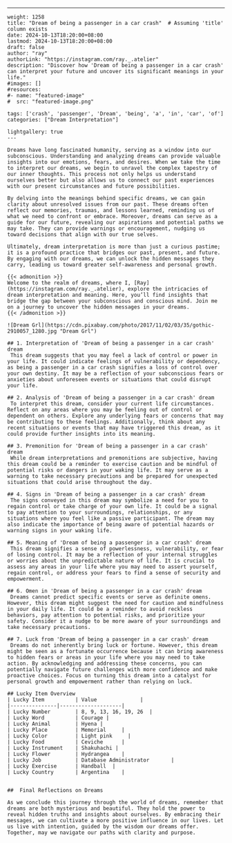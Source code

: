 ---
    weight: 1258
    title: "Dream of being a passenger in a car crash"  # Assuming 'title' column exists
    date: 2024-10-13T18:20:00+08:00
    lastmod: 2024-10-13T18:20:00+08:00
    draft: false
    author: "ray"
    authorLink: "https://instagram.com/ray._.atelier"
    description: "Discover how 'Dream of being a passenger in a car crash' can interpret your future and uncover its significant meanings in your life."
    #images: []
    #resources:
    #- name: "featured-image"
    #  src: "featured-image.png"
    
    tags: ['crash', 'passenger', 'Dream', 'being', 'a', 'in', 'car', 'of']
    categories: ["Dream Interpretation"]
    
    lightgallery: true
    ---
    
    Dreams have long fascinated humanity, serving as a window into our subconscious. Understanding and analyzing dreams can provide valuable insights into our emotions, fears, and desires. When we take the time to interpret our dreams, we begin to unravel the complex tapestry of our inner thoughts. This process not only helps us understand ourselves better but also allows us to connect our past experiences with our present circumstances and future possibilities.
    
    By delving into the meanings behind specific dreams, we can gain clarity about unresolved issues from our past. These dreams often reflect our memories, traumas, and lessons learned, reminding us of what we need to confront or embrace. Moreover, dreams can serve as a guide for our future, revealing our aspirations and potential paths we may take. They can provide warnings or encouragement, nudging us toward decisions that align with our true selves.
    
    Ultimately, dream interpretation is more than just a curious pastime; it is a profound practice that bridges our past, present, and future. By engaging with our dreams, we can unlock the hidden messages they carry, leading us toward greater self-awareness and personal growth.
    
    {{< admonition >}}
    Welcome to the realm of dreams, where I, [Ray](https://instagram.com/ray._.atelier), explore the intricacies of dream interpretation and meaning. Here, you’ll find insights that bridge the gap between your subconscious and conscious mind. Join me on a journey to uncover the hidden messages in your dreams.
    {{< /admonition >}}
    
    ![Dream Grl](https://cdn.pixabay.com/photo/2017/11/02/03/35/gothic-2910057_1280.jpg "Dream Grl")
    
    ## 1. Interpretation of 'Dream of being a passenger in a car crash' dream
     This dream suggests that you may feel a lack of control or power in your life. It could indicate feelings of vulnerability or dependency, as being a passenger in a car crash signifies a loss of control over your own destiny. It may be a reflection of your subconscious fears or anxieties about unforeseen events or situations that could disrupt your life.
    
    ## 2. Analysis of 'Dream of being a passenger in a car crash' dream
     To interpret this dream, consider your current life circumstances. Reflect on any areas where you may be feeling out of control or dependent on others. Explore any underlying fears or concerns that may be contributing to these feelings. Additionally, think about any recent situations or events that may have triggered this dream, as it could provide further insights into its meaning.
    
    ## 3. Premonition for 'Dream of being a passenger in a car crash' dream
     While dream interpretations and premonitions are subjective, having this dream could be a reminder to exercise caution and be mindful of potential risks or dangers in your waking life. It may serve as a warning to take necessary precautions and be prepared for unexpected situations that could arise throughout the day.
    
    ## 4. Signs in 'Dream of being a passenger in a car crash' dream
     The signs conveyed in this dream may symbolize a need for you to regain control or take charge of your own life. It could be a signal to pay attention to your surroundings, relationships, or any situations where you feel like a passive participant. The dream may also indicate the importance of being aware of potential hazards or warning signs in your waking life.
    
    ## 5. Meaning of 'Dream of being a passenger in a car crash' dream
     This dream signifies a sense of powerlessness, vulnerability, or fear of losing control. It may be a reflection of your internal struggles or worries about the unpredictable nature of life. It is crucial to assess any areas in your life where you may need to assert yourself, regain control, or address your fears to find a sense of security and empowerment.
    
    ## 6. Omen in 'Dream of being a passenger in a car crash' dream
     Dreams cannot predict specific events or serve as definite omens. However, this dream might suggest the need for caution and mindfulness in your daily life. It could be a reminder to avoid reckless behaviors, pay attention to potential risks, and prioritize your safety. Consider it a nudge to be more aware of your surroundings and take necessary precautions.
    
    ## 7. Luck from 'Dream of being a passenger in a car crash' dream
     Dreams do not inherently bring luck or fortune. However, this dream might be seen as a fortunate occurrence because it can bring awareness to hidden fears or areas in your life where you may need to take action. By acknowledging and addressing these concerns, you can potentially navigate future challenges with more confidence and make proactive choices. Focus on turning this dream into a catalyst for personal growth and empowerment rather than relying on luck.
    
    ## Lucky Item Overview
    | Lucky Item          | Value              |
    |---------------|--------------------|
    | Lucky Number        | 8, 9, 13, 16, 19, 26  |
    | Lucky Word          | Courage |
    | Lucky Animal        | Hyena |
    | Lucky Place         | Memorial     |
    | Lucky Color         | Light pink     |
    | Lucky Food          | Ceviche      |
    | Lucky Instrument    | Shakuhachi |
    | Lucky Flower        | Hydrangea    |
    | Lucky Job           | Database Administrator       |
    | Lucky Exercise      | Handball  |
    | Lucky Country       | Argentina    |
    
    
    ##  Final Reflections on Dreams
    
    As we conclude this journey through the world of dreams, remember that dreams are both mysterious and beautiful. They hold the power to reveal hidden truths and insights about ourselves. By embracing their messages, we can cultivate a more positive influence in our lives. Let us live with intention, guided by the wisdom our dreams offer. Together, may we navigate our paths with clarity and purpose.
    